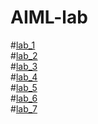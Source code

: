 # AIML-lab
#[lab_1](https://github.com/2303A51688/AIML-lab/blob/main/AIML_assignment_1.ipynb)\
#[lab_2](https://github.com/2303A51688/AIML-lab/blob/main/AIML_assignment_2.ipynb)\
#[lab_3](https://github.com/2303A51688/AIML-lab/blob/main/AIML_Assignment_3.ipynb)\
#[lab_4](https://github.com/2303A51688/AIML-lab/blob/main/AIML_Assignment_4.ipynb)\
#[lab_5](https://github.com/2303A51688/AIML-lab/blob/main/AIML_Assignment_5.ipynb)\
#[lab_6](https://github.com/2303A51688/AIML-lab/blob/main/AIML_Assignment_6.ipynb)\
#[lab_7](https://github.com/2303A51688/AIML-lab/blob/main/AIML_Assignment_7.ipynb)
